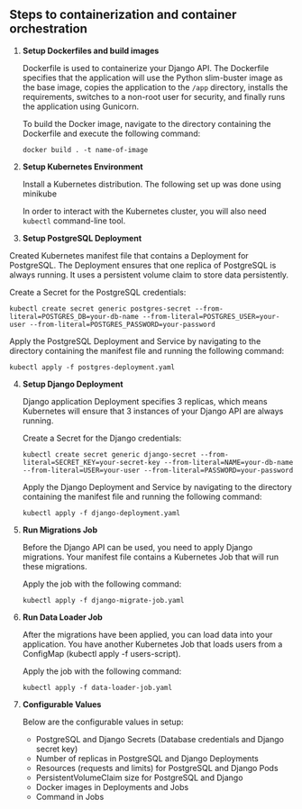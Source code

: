 ## Steps to containerization and container orchestration 

1. **Setup Dockerfiles and build images**

   Dockerfile is used to containerize your Django API. The Dockerfile specifies that the application will use the Python slim-buster image as the base image, copies the application to the `/app` directory, installs the requirements, switches to a non-root user for security, and finally runs the application using Gunicorn.

   To build the Docker image, navigate to the directory containing the Dockerfile and execute the following command:

   ```
   docker build . -t name-of-image
   ```


2. **Setup Kubernetes Environment**

   Install a Kubernetes distribution. The following set up was done using minikube

   In order to interact with the Kubernetes cluster, you will also need `kubectl` command-line tool.

3. **Setup PostgreSQL Deployment**

  Created Kubernetes manifest file that contains a Deployment for PostgreSQL. The Deployment ensures that one replica of PostgreSQL is always running. It uses a persistent volume claim to store data persistently.

   Create a Secret for the PostgreSQL credentials:

   ```
   kubectl create secret generic postgres-secret --from-literal=POSTGRES_DB=your-db-name --from-literal=POSTGRES_USER=your-user --from-literal=POSTGRES_PASSWORD=your-password
   ```

   Apply the PostgreSQL Deployment and Service by navigating to the directory containing the manifest file and running the following command:

   ```
   kubectl apply -f postgres-deployment.yaml
   ```

4. **Setup Django Deployment**

    Django application Deployment specifies 3 replicas, which means Kubernetes will ensure that 3 instances of your Django API are always running. 

   Create a Secret for the Django credentials:

   ```
   kubectl create secret generic django-secret --from-literal=SECRET_KEY=your-secret-key --from-literal=NAME=your-db-name --from-literal=USER=your-user --from-literal=PASSWORD=your-password
   ```

   Apply the Django Deployment and Service by navigating to the directory containing the manifest file and running the following command:

   ```
   kubectl apply -f django-deployment.yaml
   ```

5. **Run Migrations Job**

   Before the Django API can be used, you need to apply Django migrations. Your manifest file contains a Kubernetes Job that will run these migrations. 

   Apply the job with the following command:

   ```
   kubectl apply -f django-migrate-job.yaml
   ```

6. **Run Data Loader Job**

   After the migrations have been applied, you can load data into your application. You have another Kubernetes Job that loads users from a ConfigMap (kubectl apply -f users-script).

   Apply the job with the following command:

   ```
   kubectl apply -f data-loader-job.yaml
   ```

7. **Configurable Values**

   Below are the configurable values in setup:

   - PostgreSQL and Django Secrets (Database credentials and Django secret key)
   - Number of replicas in PostgreSQL and Django Deployments
   - Resources (requests and limits) for PostgreSQL and Django Pods
   - PersistentVolumeClaim size for PostgreSQL and Django
   - Docker images in Deployments and Jobs
   - Command in Jobs


